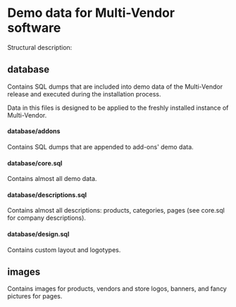 # Demo data for Multi-Vendor software

Structural description:

## database

Contains SQL dumps that are included into demo data of the Multi-Vendor release and executed during the installation process.

Data in this files is designed to be applied to the freshly installed instance of Multi-Vendor.

#### database/addons

Contains SQL dumps that are appended to add-ons' demo data.

#### database/core.sql

Contains almost all demo data.

#### database/descriptions.sql

Contains almost all descriptions: products, categories, pages (see core.sql for company descriptions).

#### database/design.sql

Contains custom layout and logotypes.
 
## images

Contains images for products, vendors and store logos, banners, and fancy pictures for pages.
 
